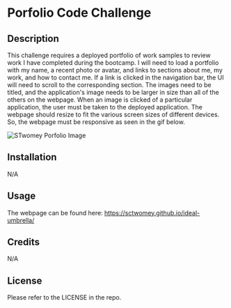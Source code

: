# Porfolio Code Challenge

## Description
This challenge requires a deployed portfolio of work samples to review work I have completed during the bootcamp. I will need to load a portfolio with my name, a recent photo or avatar, and links to sections about me, my work, and how to contact me. If a link is clicked in the navigation bar, the UI will need to scroll to the corresponding section. The images need to be titled, and the application's image needs to be larger in size than all of the others on the webpage. When an image is clicked of a particular application, the user must be taken to the deployed application. The webpage should resize to fit the various screen sizes of different devices. So, the webpage must be responsive as seen in the gif below.


<img src="assets/images/02-advanced-css-homework-demo.gif" alt="STwomey Porfolio Image" title=" STwomey Portfolio Home Page">

## Installation

N/A

## Usage

The webpage can be found here: https://sctwomey.github.io/ideal-umbrella/

## Credits

N/A

## License

Please refer to the LICENSE in the repo.
